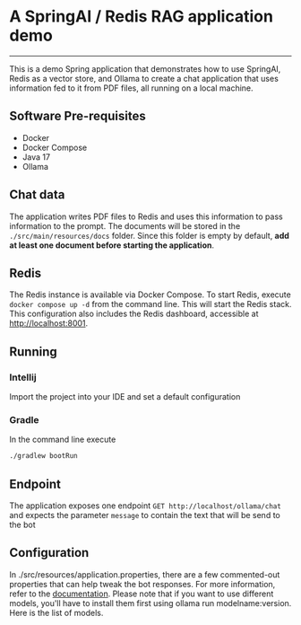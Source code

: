 # A SpringAI / Redis RAG application demo

---

This is a demo Spring application that demonstrates how to use SpringAI, Redis as a vector store, 
and Ollama to create a chat application that uses information fed to it from PDF files, 
all running on a local machine.

## Software Pre-requisites
* Docker
* Docker Compose
* Java 17 
* Ollama

## Chat data
The application writes PDF files to Redis and uses this information to pass information to the prompt.
The documents will be stored in the `./src/main/resources/docs` folder.
Since this folder is empty by default, **add at least one document before starting the application**.

## Redis
The Redis instance is available via Docker Compose. 
To start Redis, execute `docker compose up -d` from the command line.
This will start the Redis stack. This configuration also includes the Redis dashboard, 
accessible at [http://localhost:8001](http://localhost:8001/).

## Running 
### Intellij
Import the project into your IDE and set a default configuration 

### Gradle
In the command line execute 
```bash
./gradlew bootRun
```

## Endpoint
The application exposes one endpoint `GET http://localhost/ollama/chat` and expects the parameter 
`message` to contain the text that will be send to the bot

## Configuration
In ./src/resources/application.properties, there are a few commented-out properties that can help tweak the bot responses. 
For more information, refer to the [documentation](https://docs.spring.io/spring-ai/reference/api/clients/ollama-chat.html). 
Please note that if you want to use different models, you'll have to install them first using ollama run modelname:version. 
Here is the list of models.










